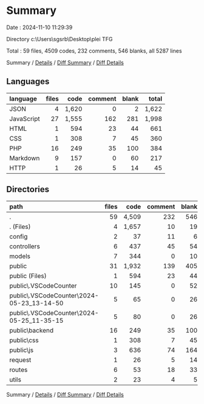 # Summary

Date : 2024-11-10 11:29:39

Directory c:\\Users\\sgsrb\\Desktop\\plei TFG

Total : 59 files,  4509 codes, 232 comments, 546 blanks, all 5287 lines

Summary / [Details](details.md) / [Diff Summary](diff.md) / [Diff Details](diff-details.md)

## Languages
| language | files | code | comment | blank | total |
| :--- | ---: | ---: | ---: | ---: | ---: |
| JSON | 4 | 1,620 | 0 | 2 | 1,622 |
| JavaScript | 27 | 1,555 | 162 | 281 | 1,998 |
| HTML | 1 | 594 | 23 | 44 | 661 |
| CSS | 1 | 308 | 7 | 45 | 360 |
| PHP | 16 | 249 | 35 | 100 | 384 |
| Markdown | 9 | 157 | 0 | 60 | 217 |
| HTTP | 1 | 26 | 5 | 14 | 45 |

## Directories
| path | files | code | comment | blank | total |
| :--- | ---: | ---: | ---: | ---: | ---: |
| . | 59 | 4,509 | 232 | 546 | 5,287 |
| . (Files) | 4 | 1,657 | 10 | 19 | 1,686 |
| config | 2 | 37 | 11 | 6 | 54 |
| controllers | 6 | 437 | 45 | 54 | 536 |
| models | 7 | 344 | 0 | 10 | 354 |
| public | 31 | 1,932 | 139 | 405 | 2,476 |
| public (Files) | 1 | 594 | 23 | 44 | 661 |
| public\\.VSCodeCounter | 10 | 145 | 0 | 52 | 197 |
| public\\.VSCodeCounter\\2024-05-23_13-14-50 | 5 | 65 | 0 | 26 | 91 |
| public\\.VSCodeCounter\\2024-05-25_11-35-15 | 5 | 80 | 0 | 26 | 106 |
| public\\backend | 16 | 249 | 35 | 100 | 384 |
| public\\css | 1 | 308 | 7 | 45 | 360 |
| public\\js | 3 | 636 | 74 | 164 | 874 |
| request | 1 | 26 | 5 | 14 | 45 |
| routes | 6 | 53 | 18 | 33 | 104 |
| utils | 2 | 23 | 4 | 5 | 32 |

Summary / [Details](details.md) / [Diff Summary](diff.md) / [Diff Details](diff-details.md)